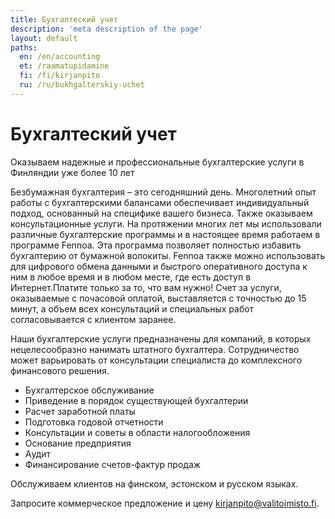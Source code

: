 ```yaml
---
title: Бухгалтеский учет
description: 'meta description of the page'
layout: default
paths:
  en: /en/accounting
  et: /raamatupidamine
  fi: /fi/kirjanpito
  ru: /ru/bukhgalterskiy-uchet
---
```


# Бухгалтеский учет

Оказываем надежные и профессиональные бухгалтерские услуги в Финляндии уже более 10 лет

Безбумажная бухгалтерия – это сегодняшний день. Многолетний опыт работы с бухгалтерскими балансами обеспечивает индивидуальный подход, основанный на специфике вашего бизнеса. Также оказываем консультационные услуги. На протяжении многих лет мы использовали различные бухгалтерские программы и в настоящее время работаем в программе Fennoa. Эта программа позволяет полностью избавить бухгалтерию от бумажной волокиты. Fennoa также можно использовать для цифрового обмена данными и быстрого оперативного доступа к ним в любое время и в любом месте, где есть доступ в Интернет.Платите только за то, что вам нужно! Счет за услуги, оказываемые с почасовой оплатой, выставляется с точностью до 15 минут, а объем всех консультаций и специальных работ согласовывается с клиентом заранее.

Наши бухгалтерские услуги предназначены для компаний, в которых нецелесообразно нанимать штатного бухгалтера. Сотрудничество может варьировать от консультации специалиста до комплексного финансового решения.

- Бухгалтерское обслуживание
- Приведение в порядок существующей бухгалтерии
- Расчет заработной платы
- Подготовка годовой отчетности
- Консультации и советы в области налогообложения
- Основание предприятия
- Aудит
- Финансирование счетов-фактур продаж

Обслуживаем клиентов на финском, эстонском и русском языках.

Запросите коммерческое предложение и цену <kirjanpito@valitoimisto.fi>.
